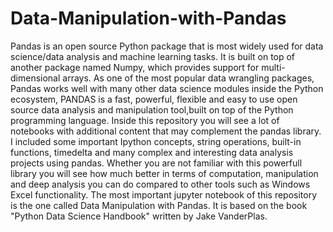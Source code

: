 # Data-Manipulation-with-Pandas

Pandas is an open source Python package that is most widely used for data science/data analysis and machine learning tasks. It is built on top of another package named Numpy, which provides support for multi-dimensional arrays. As one of the most popular data wrangling packages, Pandas works well with many other data science modules inside the Python ecosystem, PANDAS is a fast, powerful, flexible and easy to use open source data analysis and manipulation tool,built on top of the Python programming language. Inside this repository you will see a lot of notebooks with additional content that may complement the pandas library. I included some important Ipython concepts, string operations, built-in functions, timedelta and many complex and interesting data analysis projects using pandas. Whether you are not familiar with this powerfull library you will see how much better in terms of computation, manipulation and deep analysis you can do compared to other tools such as Windows Excel functionality. The most important jupyter notebook of this repository is the one called Data Manipulation with Pandas. It is based on the book "Python Data Science Handbook" written by Jake VanderPlas. 
